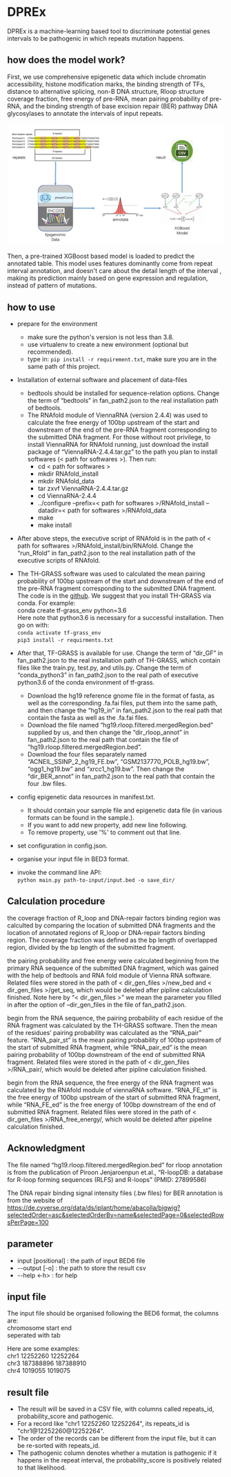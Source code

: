 # DPREx
DPREx is a machine-learning based tool to discriminate potential genes intervals to be pathogenic in which repeats
mutation happens.

## how does the model work?
First, we use comprehensive epigenetic data which include chromatin accessibility, histone modification marks, the
binding strength of TFs, distance to alternative splicing, non-B DNA structure, Rloop structure coverage fraction, 
free energy of pre-RNA, mean pairing probability of pre-RNA, and the binding strength of base excision repair (BER) pathway 
DNA glycosylases to annotate the intervals of input repeats. 

![workflow](./workflow.png)

Then, a pre-trained XGBoost based model is loaded to predict the annotated table. This model uses features dominantly
come from repeat interval annotation, and doesn't care about the detail length of the interval , making its prediction
mainly based on gene expression and regulation, instead of pattern of mutations.

## how to use
* prepare for the environment
    * make sure the python's version is not less than 3.8. 
    * use virtualenv to create a new environment (optional but recommended).
    * type in: `pip install -r requirement.txt`, make sure you are in the same path of this project.

* Installation of external software and placement of data-files
  * bedtools should be installed for sequence-relation options. Change the term of “bedtools” in fan_path2.json to the real installation path of bedtools. 
  * The RNAfold module of ViennaRNA (version 2.4.4) was used to calculate the free energy of 100bp upstream of the start and downstream of the end of the pre-RNA fragment corresponding to the submitted DNA fragment. For those without root privilege, to install ViennaRNA for RNAfold running, just download the install package of “ViennaRNA-2.4.4.tar.gz” to the path you plan to install softwares (< path for softwares >). Then run:<br>
    * cd < path for softwares >
    * mkdir RNAfold_install
    * mkdir RNAfold_data
    * tar zxvf ViennaRNA-2.4.4.tar.gz
    * cd ViennaRNA-2.4.4
    * ../configure –prefix=< path for softwares >/RNAfold_install –datadir=< path for softwares >/RNAfold_data
    * make
    * make install

* After above steps, the executive script of RNAfold is in the path of < path for softwares >/RNAfold_install/bin/RNAfold. Change the “run_Rfold” in fan_path2.json to the real installation path of the executive scripts of RNAfold.

* The TH-GRASS software was used to calculated the mean pairing probability of 100bp upstream of the start and downstream of the end of the pre-RNA fragment corresponding to the submitted DNA fragment. The code is in the [github](https://github.com/yuedongyang/GRASP). We suggest that you install TH-GRASS via conda. For example:<br>
conda create tf-grass_env python=3.6<br>
Here note that python3.6 is necessary for a successful installation. Then go on with:<br>
`conda activate tf-grass_env`<br>
`pip3 install -r requirments.txt`

* After that, TF-GRASS is available for use. Change the term of “dir_GF” in fan_path2.json to the real installation path of TH-GRASS, which contain files like the train.py, test.py, and utils.py. Change the term of “conda_python3” in fan_path2.json to the real path of executive python3.6 of the conda environment of tf-grass.
  * Download the hg19 reference gnome file in the format of fasta, as well as the corresponding .fa.fai files, put them into the same path, and then change  the “hg19_in” in fan_path2.json to the real path that contain the fasta as well as the .fa.fai files.
  * Download the file named “hg19.rloop.filtered.mergedRegion.bed” supplied by us, and then change  the “dir_rloop_annot” in fan_path2.json to the real path that contain the file of “hg19.rloop.filtered.mergedRegion.bed”. 
  * Download the four files separately named “ACNEIL_SSINP_2_hg19_FE.bw”, “GSM2137770_POLB_hg19.bw”, “ogg1_hg19.bw” and “xrcc1_hg19.bw”. Then change the “dir_BER_annot” in fan_path2.json to the real path that contain the four .bw files.
  
* config epigenetic data resources in manifest.txt.
    * It should contain your sample file and epigenetic data file (in various formats can be found in the sample.).
    * If you want to add new property, add new line following.
    * To remove property, use '%' to comment out that line.

* set configuration in config.json.
* organise your input file in BED3 format.
* invoke the command line API:<br>
  `python main.py path-to-input/input.bed -o save_dir/`

## Calculation procedure
the coverage fraction of R_loop and DNA-repair factors binding region was calculted by comparing the location of submitted DNA fragments and the location of annotated regions of R_loop or DNA-repair factors binding region. The coverage fraction was defined as the bp length of  overlapped region, divided by the bp length of the submitted fragment.  

the pairing probability and free energy were calculated beginning from the primary RNA sequence of the submitted DNA fragment, which was gained with the help of bedtools and RNA fold module of  Vienna RNA software. Related files were stored in the path of < dir_gen_files >/new_bed and  < dir_gen_files >/get_seq, which would be deleted after pipline calculation finished. Note here by “< dir_gen_files >” we mean the parameter you filled in after the option of –dir_gen_files in the file of fan_path2.json.

begin from the RNA sequence, the pairing probability of each residue of the RNA fragment was calculated by the TH-GRASS software. Then the mean of the residues’ pairing probability was calculated as the “RNA_pair” feature. “RNA_pair_st” is the mean pairing probability of 100bp upstream of the start of submitted RNA fragment, while “RNA_pair_ed” is the mean pairing probability of 100bp downstream of the end of submitted RNA fragment. Related files were stored in the path of < dir_gen_files >/RNA_pair/, which would be deleted after pipline calculation finished.

begin from the RNA sequence, the free energy of the RNA fragment was calculated by the RNAfold module of viennaRNA software.  “RNA_FE_st” is the free energy of 100bp upstream of the start of submitted RNA fragment, while “RNA_FE_ed” is the free energy of 100bp downstream of the end of submitted RNA fragment. Related files were stored in the path of < dir_gen_files >/RNA_free_energy/, which would be deleted after pipeline calculation finished.

## Acknowledgment
The file named “hg19.rloop.filtered.mergedRegion.bed” for rloop annotation is from the publication of Piroon Jenjaroenpun et.al., “R-loopDB: a database for R-loop forming sequences (RLFS) and R-loops” (PMID: 27899586)

The DNA repair binding signal intensity files (.bw files) for BER annotation is from the website of  https://de.cyverse.org/data/ds/iplant/home/abacolla/bigwig?selectedOrder=asc&selectedOrderBy=name&selectedPage=0&selectedRowsPerPage=100

## parameter
* input [positional] : the path of input BED6 file
* --output [-o] : the path to store the result csv
* --help <-h> : for help

## input file
The input file should be organised following the BED6 format, the columns are:<br>
chromosome start end<br>
seperated with tab

Here are some examples:<br>
chr1 12252260 12252264<br>
chr3 187388896 187388910<br>
chr4 1019055 1019075

## result file
* The result will be saved in a CSV file, with columns called repeats_id, probability_score and pathogenic. 
* For a record like "chr1 12252260 12252264", its repeats_id is "chr1@12252260@12252264". 
* The order of the records can be different from the input file, but it can be re-sorted with repeats_id.
* The pathogenic column denotes whether a mutation is pathogenic if it happens in the repeat interval, the
probability_score is positively related to that likelihood.
